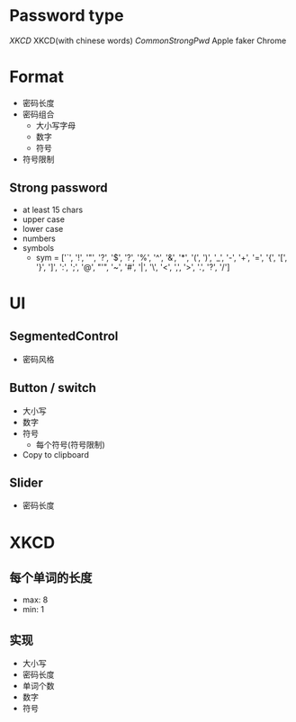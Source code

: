 # Password type
_XKCD_
XKCD(with chinese words)
_CommonStrongPwd_
Apple
faker
Chrome


# Format
- 密码长度
- 密码组合
	* 大小写字母
	* 数字
	* 符号
- 符号限制

## Strong password
 - at least 15 chars
 - upper case
 - lower case
 - numbers
 - symbols
    - sym = ['`', '!', '"', '?', '$', '?', '%', '^', '&', '*', '(', ')', '_', '-', '+', '=', '{', '[', '}', ']', ':', ';', '@', "'", '~', '#', '|', '\\', '<', ',', '>', '.', '?', '/']

# UI
## SegmentedControl
- 密码风格

## Button / switch
- 大小写
- 数字
- 符号
	- 每个符号(符号限制)
- Copy to clipboard

## Slider
- 密码长度


# XKCD
## 每个单词的长度
- max: 8
- min: 1

## 实现
- 大小写
- 密码长度
- 单词个数
- 数字
- 符号
